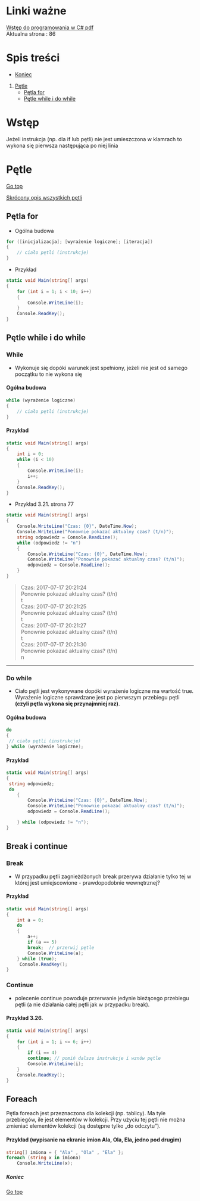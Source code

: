 # Linki ważne
[Wstęp do programowania w C# pdf](http://c-sharp.ue.katowice.pl/ksiazka/c_sharp_wer2_0.pdf)  
Aktualna strona : 86

# Spis treści 
- [Koniec](#koniec)

1. [Pętle](#pętle)
    - [Pętla for](#pętla-for)
    - [Pętle while i do while](#pętle-while-i-do-while)



# Wstęp
Jeżeli instrukcja (np. dla if lub pętli) nie jest umieszczona w klamrach to wykona się pierwsza następująca po niej linia 

# Pętle
[Go top](#spis-treści)

[Skrócony opis wszystkich pętli](http://c-sharp.ue.katowice.pl/ksiazka/c_sharp_wer2_0.pdf#page=203&zoom=100,90,94)

## Pętla for

- Ogólna budowa
```C#
for ([inicjalizacja]; [wyrażenie logiczne]; [iteracja])
{
    // ciało pętli (instrukcje)
}
```

- Przykład 

```C#
static void Main(string[] args)
{
    for (int i = 1; i < 10; i++)
    {
        Console.WriteLine(i);
    }
    Console.ReadKey();
}
```


## Pętle while i do while

### While
- Wykonuje się dopóki warunek jest spełniony, jeżeli nie jest od samego początku to nie wykona się

#### Ogólna budowa
```C#
while (wyrażenie logiczne)
{
    // ciało pętli (instrukcje)
}
```
#### Przykład 
```C#
static void Main(string[] args)
{
    int i = 0;
    while (i < 10)
    {
        Console.WriteLine(i);
        i++;
    }
    Console.ReadKey();
}
```
- Przykład 3.21. strona 77 
```C#
static void Main(string[] args)
{
    Console.WriteLine("Czas: {0}", DateTime.Now);
    Console.WriteLine("Ponownie pokazać aktualny czas? (t/n)");
    string odpowiedz = Console.ReadLine();
    while (odpowiedz != "n")
    {
        Console.WriteLine("Czas: {0}", DateTime.Now);
        Console.WriteLine("Ponownie pokazać aktualny czas? (t/n)");
        odpowiedz = Console.ReadLine();
    }
}

```

> Czas: 2017-07-17 20:21:24  
Ponownie pokazać aktualny czas? (t/n)  
t  
Czas: 2017-07-17 20:21:25  
Ponownie pokazać aktualny czas? (t/n)  
t  
Czas: 2017-07-17 20:21:27  
Ponownie pokazać aktualny czas? (t/n)  
t  
Czas: 2017-07-17 20:21:30  
Ponownie pokazać aktualny czas? (t/n)  
n  


---

### Do while
- Ciało pętli jest wykonywane dopóki wyrażenie logiczne ma wartość true. Wyrażenie logiczne sprawdzane jest po pierwszym przebiegu pętli **(czyli pętla wykona się przynajmniej raz)**.

#### Ogólna budowa
```C#
do
{
 // ciało pętli (instrukcje)
} while (wyrażenie logiczne);
```

#### Przykład 
```C#
static void Main(string[] args)
{
 string odpowiedz;
 do
    {
        Console.WriteLine("Czas: {0}", DateTime.Now);
        Console.WriteLine("Ponownie pokazać aktualny czas? (t/n)");
        odpowiedz = Console.ReadLine();

    } while (odpowiedz != "n");
}

```

## Break i continue

### Break
- W przypadku pętli zagnieżdżonych break przerywa działanie tylko tej w której jest umiejscowione - prawdopodobnie wewnętrznej?

#### Przykład

```C#
static void Main(string[] args)
{
    int a = 0;
    do
    {
        a++;
        if (a == 5)
        break;  // przerwij pętle
        Console.WriteLine(a);
    } while (true);
     Console.ReadKey();
}
```




### Continue 
- polecenie continue powoduje przerwanie
jedynie bieżącego przebiegu pętli (a nie działania całej pętli jak w przypadku break).

#### Przykład 3.26.
```C#
static void Main(string[] args)
{
    for (int i = 1; i <= 6; i++)
    {
        if (i == 4)
        continue; // pomiń dalsze instrukcje i wznów pętle
        Console.WriteLine(i);
    }
    Console.ReadKey();
}
```

## Foreach 

Pętla foreach jest przeznaczona dla kolekcji (np. tablicy). Ma tyle przebiegów, ile
jest elementów w kolekcji. Przy użyciu tej pętli nie można zmieniać elementów
kolekcji (są dostępne tylko „do odczytu”). 

#### Przykład (wypisanie na ekranie imion Ala, Ola, Ela, jedno pod drugim)

```C#
string[] imiona = { "Ala" , "Ola" , "Ela" };
foreach (string x in imiona)
    Console.WriteLine(x);
```




##### Koniec
[Go top](#spis-treści)

